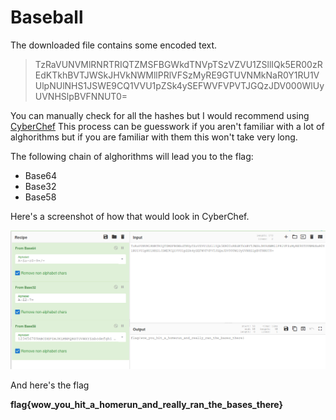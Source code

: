 # Baseball

The downloaded file contains some encoded text.

> TzRaVUNVMlRNRTRIQTZMSFBGWkdTNVpTSzVZVU1ZSllIQk5ER00zREdKTkhBVTJWSkJHVkNWMllPRlVFSzMyRE9GTUVNMkNaR0Y1RU1VUlpNUlNHS1JSWE9CQ1VVU1pZSk4ySEFWVFVPVTJGQzJDV000WlUyUVNHSlpBVFNNUT0=

You can manually check for all the hashes but I would recommend using [CyberChef](https://cyberchef.kaltenhauser.rocks/)
This process can be guesswork if you aren't familiar with a lot of alghorithms but if you are familiar with them this won't take very long.

The following chain of alghorithms will lead you to the flag:
- Base64
- Base32
- Base58

Here's a screenshot of how that would look in CyberChef.

![Screenshot of CyberChef output](cyberchef-solve.png)

And here's the flag

**flag{wow_you_hit_a_homerun_and_really_ran_the_bases_there}**
